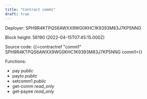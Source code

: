 ```yaml
---
title: "Contract comm1"
draft: true
---
```

Deployer: SPH9R4KTPQS6AWXX9WG0KHC1K9393M83J7KP5NNG


 



Block height: 56190 (2022-04-15T07:45:15.000Z)

Source code: {{<contractref "comm1" SPH9R4KTPQS6AWXX9WG0KHC1K9393M83J7KP5NNG comm1>}}

Functions:

* pay _public_
* payto _public_
* setcomm1 _public_
* get-comm _read_only_
* get-payee _read_only_
